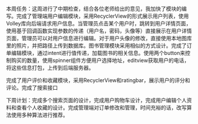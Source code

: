 本周任务：这周进行了中期检查，结合各位老师给出的意见，我加快了模块的编写。完成了管理端用户编辑模块，采用RecyclerView的形式展示用户列表，使用Volley库向后端请求用户信息。当管理员点击某个用户时，跳转到用户详情页面，使用基于回调函数实现参数的传递（用户名，密码，头像等）直接展示在用户详情页面，管理员可以对用户信息进行编辑。对于用户头像的修改，直接使用本地图库里的照片，并把路径上传到数据库。图书管理模块采用相似的方式设计。完成了订单编辑模块，通过intent进行值传递，加载图书的相关信息。使用两个button来控制购买的数量，使用spinner组件方便用户选择地址，editview获取用户的电话，将这些信息打包，上传到后端服务器。

完成了用户评价和收藏模块，采用RecyclerView和ratingbar，展示用户的评分和评论。完成了搜索接口

下周计划：完成多个搜索页面的设计，完成用户购物车设计，完成用户编辑个人资料和查看个人收藏的设计。完成管理端对订单修改和管理，时间充裕的话，改写算法使用多种算法进行推荐。
